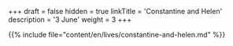 +++
draft = false
hidden = true
linkTitle = 'Constantine and Helen'
description = '3 June'
weight = 3
+++

{{% include file="content/en/lives/constantine-and-helen.md" %}}
